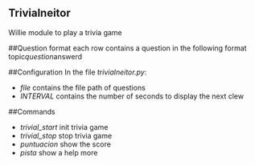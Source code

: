 Trivialneitor
-------------

Willie module to play a trivia game

##Question format
each row contains a question in the following format
topic*question*answerd

##Configuration
In the file *trivialneitor.py*:

* *_file_* contains the file path of questions
* *INTERVAL* contains the number of seconds to display the next clew

##Commands

* *trivial_start* init trivia game
* *trivial_stop* stop trivia game
* *puntuacion* show the score
* *pista* show a help more
